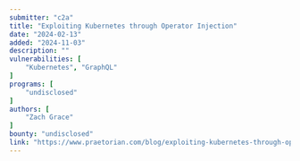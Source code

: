 ```yaml
---
submitter: "c2a"
title: "Exploiting Kubernetes through Operator Injection"
date: "2024-02-13"
added: "2024-11-03"
description: ""
vulnerabilities: [
    "Kubernetes", "GraphQL"
]
programs: [
    "undisclosed"
]
authors: [
    "Zach Grace"
]
bounty: "undisclosed"
link: "https://www.praetorian.com/blog/exploiting-kubernetes-through-operator-injection/"
---
```




